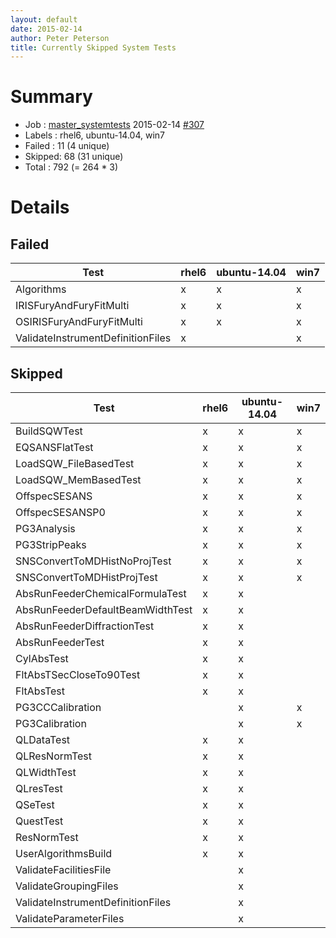 ```yaml
---
layout: default
date: 2015-02-14
author: Peter Peterson
title: Currently Skipped System Tests
---
```

Summary
=======

* Job    : [master_systemtests](http://builds.mantidproject.org/job/master_systemtests/) 2015-02-14 [#307](http://builds.mantidproject.org/job/master_systemtests/307/)
* Labels : rhel6, ubuntu-14.04, win7
* Failed : 11 (4 unique)
* Skipped: 68 (31 unique)
* Total  : 792 (= 264 * 3)

Details
=======

Failed
------

| Test                               | rhel6 | ubuntu-14.04 | win7 |
|------------------------------------|-------|--------------|------|
| Algorithms                         |   x   |       x      |   x  |
| IRISFuryAndFuryFitMulti            |   x   |       x      |   x  |
| OSIRISFuryAndFuryFitMulti          |   x   |       x      |   x  |
| ValidateInstrumentDefinitionFiles  |   x   |              |   x  |

Skipped
-------

| Test                               | rhel6 | ubuntu-14.04 | win7 |
|------------------------------------|-------|--------------|------|
| BuildSQWTest                       |   x   |       x      |   x  |
| EQSANSFlatTest                     |   x   |       x      |   x  |
| LoadSQW_FileBasedTest              |   x   |       x      |   x  |
| LoadSQW_MemBasedTest               |   x   |       x      |   x  |
| OffspecSESANS                      |   x   |       x      |   x  |
| OffspecSESANSP0                    |   x   |       x      |   x  |
| PG3Analysis                        |   x   |       x      |   x  |
| PG3StripPeaks                      |   x   |       x      |   x  |
| SNSConvertToMDHistNoProjTest       |   x   |       x      |   x  |
| SNSConvertToMDHistProjTest         |   x   |       x      |   x  |
| AbsRunFeederChemicalFormulaTest    |   x   |       x      |      |
| AbsRunFeederDefaultBeamWidthTest   |   x   |       x      |      |
| AbsRunFeederDiffractionTest        |   x   |       x      |      |
| AbsRunFeederTest                   |   x   |       x      |      |
| CylAbsTest                         |   x   |       x      |      |
| FltAbsTSecCloseTo90Test            |   x   |       x      |      |
| FltAbsTest                         |   x   |       x      |      |
| PG3CCCalibration                   |       |       x      |   x  |
| PG3Calibration                     |       |       x      |   x  |
| QLDataTest                         |   x   |       x      |      |
| QLResNormTest                      |   x   |       x      |      |
| QLWidthTest                        |   x   |       x      |      |
| QLresTest                          |   x   |       x      |      |
| QSeTest                            |   x   |       x      |      |
| QuestTest                          |   x   |       x      |      |
| ResNormTest                        |   x   |       x      |      |
| UserAlgorithmsBuild                |   x   |       x      |      |
| ValidateFacilitiesFile             |       |       x      |      |
| ValidateGroupingFiles              |       |       x      |      |
| ValidateInstrumentDefinitionFiles  |       |       x      |      |
| ValidateParameterFiles             |       |       x      |      |
